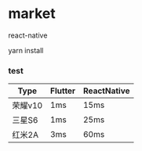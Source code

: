 # market
react-native

yarn install

### test

|Type|Flutter|ReactNative|
|-----|-----|-----|
|荣耀v10|1ms|15ms|
|三星S6|1ms|25ms|
|红米2A	|3ms|60ms|
